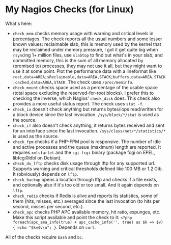 # My Nagios Checks (for Linux)

What's here:

- `check_mem` checks memory usage with warning and critical levels in percentages. The check reports all the usual numbers and some lesser known values: reclaimable slab, this is memory used by the kernel that may be reclaimed under memory pressure, I got it get quite big when `rsync`ing 1+ million files, use `slabtop` to find out what's in your slab; and committed memory, this is the sum of all memory allocated by (promised to) processes, they may not use it all, but they might want to use it at some point. Plot the performance data with a lineformat like `rest,data=AREA;sReclaimable,data=AREA,STACK;buffers,data=AREA,STACK;cached,data=AREA,STACK`. The check uses `/proc/meminfo`.
- `check_mount` checks space used as a percentage of the usable space (total space excluding the reserved-for-root blocks). I prefer this to checking the inverse, which Nagios' `check_disk` does. This check also provides a more useful status report. The check uses `stat -f`.
- `check_io` doesn't check anything but returns bytes/iops read/written for a block device since the last invocation. `/sys/block/*/stat` is used as the source.
- `check_if` also doesn't check anything, it returns bytes received and sent for an interface since the last invocation. `/sys/class/net/*/statistics/*` is used as the source.
- `check_fpm` checks if a PHP-FPM pool is responsive. The number of idle and active processes and the queue (maximum) length are reported. It requires `xmlstarlet` and the `cgi-fcgi` binary (package fcgi on EPEL, libfcgi0ldbl on Debian).
- `check_du_lftp` checks disk usage through lftp for any supported url. Supports warning and critical thresholds defined like 100 MB or 1.2 Gib. It (obviously) depends on `lftp`.
- `check_backup` opens a location through lftp and checks if a file exists, and optionally also if it's too old or too small. And it again depends on `lftp`.
- `check_redis` checks if Redis is alive and reports its statistics, some of them (hits, misses, etc.) averaged since the last invocation (to hits per second, misses per second, etc.).
- `check_apc` checks PHP APC available memory, hit ratio, expunges, etc. Make this script available and point the check to it: `<?php foreach(apc_sma_info(true) + apc_cache_info('', true) as $k => $v) { echo "$k=$v\n"; }`. Depends on `curl`.

All of the checks require `bash` and `bc`.
